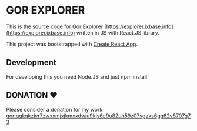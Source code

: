 # GOR EXPLORER

This is the source code for Gor Explorer [https://explorer.ixbase.info](https://explorer.ixbase.info) written in JS with React.JS library.

This project was bootstrapped with [Create React App](https://github.com/facebook/create-react-app).

## Development

For developing this you need Node.JS and just npm install.


## DONATION ♥

Please consider a donation for my work: [gor:qqkqkzjvr7zwxxmjxjkmxxdwju9kjs6e9u82uh59z07vgaks6gg62v8707g73](https://explorer.ixbase.info/addresses/gor:qqkqkzjvr7zwxxmjxjkmxxdwju9kjs6e9u82uh59z07vgaks6gg62v8707g73)
